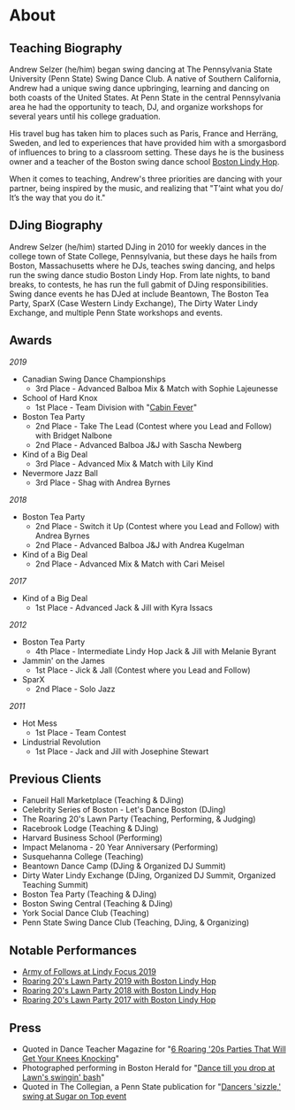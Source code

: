 # About

## Teaching Biography

Andrew Selzer (he/him) began swing dancing at The Pennsylvania State University (Penn State) Swing Dance Club. A native of Southern California, Andrew had a unique swing dance upbringing, learning and dancing on both coasts of the United States. At Penn State in the central Pennsylvania area he had the opportunity to teach, DJ, and organize workshops for several years until his college graduation.

His travel bug has taken him to places such as Paris, France and Herräng, Sweden, and led to experiences that have provided him with a smorgasbord of influences to bring to a classroom&nbsp;setting. These days he is the business owner and a teacher of the Boston swing dance school [Boston Lindy Hop](https://bostonlindyhop.com).

When it comes to teaching, Andrew's three priorities are dancing with your partner, being inspired by the music, and realizing that "T’aint what you do/ It’s the way that you do it."

## DJing Biography

Andrew Selzer (he/him) started DJing in 2010 for weekly dances in the college town of State College, Pennsylvania, but these days he hails from Boston, Massachusetts where he DJs, teaches swing dancing, and helps run the swing dance studio Boston Lindy Hop. From late nights, to band breaks, to contests, he has run the full gabmit of DJing responsibilities. Swing dance events he has DJed at include Beantown, The Boston Tea Party, SparX (Case Western Lindy Exchange), The Dirty Water Lindy Exchange, and multiple Penn State workshops and&nbsp;events.

## Awards

*2019*
* Canadian Swing Dance Championships
  * 3rd Place - Advanced Balboa Mix & Match with Sophie Lajeunesse
* School of Hard Knox
  * 1st Place - Team Division with "[Cabin Fever](https://www.youtube.com/watch?v=uEzza4WabNc&t=6s)"
* Boston Tea Party
  * 2nd Place - Take The Lead (Contest where you Lead and Follow) with Bridget Nalbone
  * 2nd Place - Advanced Balboa J&J with Sascha Newberg
* Kind of a Big Deal
  * 3rd Place - Advanced Mix & Match with Lily Kind
* Nevermore Jazz Ball
  * 3rd Place - Shag with Andrea Byrnes

*2018*
* Boston Tea Party
  * 2nd Place - Switch it Up (Contest where you Lead and Follow) with Andrea Byrnes
  * 2nd Place - Advanced Balboa J&J with Andrea Kugelman
* Kind of a Big Deal
  * 2nd Place - Advanced Mix & Match with Cari Meisel

*2017*
* Kind of a Big Deal
  * 1st Place - Advanced Jack & Jill with Kyra Issacs

*2012*
* Boston Tea Party
  * 4th Place - Intermediate Lindy Hop Jack & Jill with Melanie Byrant
* Jammin' on the James
  * 1st Place - Jick & Jall (Contest where you Lead and Follow)
* SparX
  * 2nd Place - Solo Jazz

*2011*
* Hot Mess
  * 1st Place - Team Contest
* Lindustrial Revolution
  * 1st Place - Jack and Jill with Josephine Stewart

## Previous Clients
* Fanueil Hall Marketplace (Teaching & DJing)
* Celebrity Series of Boston - Let's Dance Boston (DJing)
* The Roaring 20's Lawn Party (Teaching, Performing, & Judging)
* Racebrook Lodge (Teaching & DJing)
* Harvard Business School (Performing)
* Impact Melanoma - 20 Year Anniversary (Performing)
* Susquehanna College (Teaching)
* Beantown Dance Camp (DJing & Organized DJ Summit)
* Dirty Water Lindy Exchange (DJing, Organized DJ Summit, Organized Teaching Summit)
* Boston Tea Party (Teaching & DJing)
* Boston Swing Central (Teaching & DJing)
* York Social Dance Club (Teaching)
* Penn State Swing Dance Club (Teaching, DJing, & Organizing)

## Notable Performances
* [Army of Follows at Lindy Focus 2019](https://www.youtube.com/watch?v=iMpiF-JUenM)
* [Roaring 20's Lawn Party 2019 with Boston Lindy Hop](https://www.youtube.com/watch?v=viMWx8eAS7I)
* [Roaring 20's Lawn Party 2018 with Boston Lindy Hop](https://www.youtube.com/watch?v=DBanHQ9SbLc)
* [Roaring 20's Lawn Party 2017 with Boston Lindy Hop](https://www.youtube.com/watch?v=25jyKbnCqg8)

## Press
* Quoted in Dance Teacher Magazine for "[6 Roaring '20s Parties That Will Get Your Knees Knocking](https://www.dance-teacher.com/6-roaring-20s-parties-that-will-get-your-knees-knocking-2581258043.html)"
* Photographed performing in Boston Herald for "[Dance till you drop at Lawn's swingin' bash](https://www.bostonherald.com/2017/08/10/dance-till-you-drop-at-lawns-swingin-bash/)"
* Quoted in The Collegian, a Penn State publication for "[Dancers 'sizzle,' swing at Sugar on Top event](https://www.collegian.psu.edu/archives/article_b2d67814-0d86-5ede-92cb-a25926b1b06e.html)
